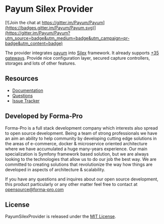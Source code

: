 # Payum Silex Provider

[![Join the chat at https://gitter.im/Payum/Payum](https://badges.gitter.im/Payum/Payum.svg)](https://gitter.im/Payum/Payum?utm_source=badge&utm_medium=badge&utm_campaign=pr-badge&utm_content=badge)

The provider integrates [payum](http://payum.forma-dev.com/documentation#PayumSilexProvider) into [Silex](http://silex.sensiolabs.org/) framework.
It already supports [+35 gateways](https://github.com/Payum/Core/blob/master/Resources/docs/supported-gateways.md).
Provide nice configuration layer, secured capture controllers, storages and lots of other features.

## Resources

* [Documentation](https://github.com/Payum/Payum/blob/master/docs/index.md#silex-payum-provider)
* [Questions](http://stackoverflow.com/questions/tagged/payum)
* [Issue Tracker](https://github.com/Payum/PayumSilexProvider/issues)

## Developed by Forma-Pro

Forma-Pro is a full stack development company which interests also spread to open source development. 
Being a team of strong professionals we have an aim an ability to help community by developing cutting edge solutions in the areas of e-commerce, docker & microservice oriented architecture where we have accumulated a huge many-years experience. 
Our main specialization is Symfony framework based solution, but we are always looking to the technologies that allow us to do our job the best way. We are committed to creating solutions that revolutionize the way how things are developed in aspects of architecture & scalability.

If you have any questions and inquires about our open source development, this product particularly or any other matter feel free to contact at opensource@forma-pro.com

## License

PayumSilexProvider is released under the [MIT License](LICENSE).
